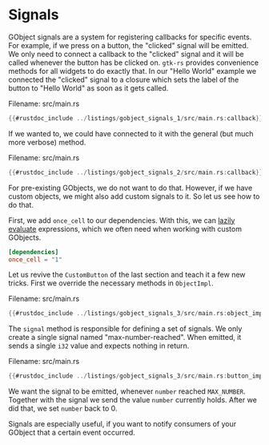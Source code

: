 # Signals

GObject signals are a system for registering callbacks for specific events.
For example, if we press on a button, the "clicked" signal will be emitted.
We only need to connect a callback to the "clicked" signal and it will be called whenever the button has be clicked on.
`gtk-rs` provides convenience methods for all widgets to do exactly that.
In our "Hello World" example we connected the "clicked" signal to a closure which sets the label of the button to "Hello World" as soon as it gets called.

<span class="filename">Filename: src/main.rs</span>

```rust ,no_run
{{#rustdoc_include ../listings/gobject_signals_1/src/main.rs:callback}}
```

If we wanted to, we could have connected to it with the general (but much more verbose) method.

<span class="filename">Filename: src/main.rs</span>

```rust ,no_run
{{#rustdoc_include ../listings/gobject_signals_2/src/main.rs:callback}}
```

For pre-existing GObjects, we do not want to do that.
However, if we have custom objects, we might also add custom signals to it.
So let us see how to do that.

First, we add `once_cell` to our dependencies.
With this, we can [lazily evaluate](https://en.wikipedia.org/wiki/Lazy_evaluation) expressions, which we often need when working with custom GObjects.

```toml
[dependencies]
once_cell = "1"
```

Let us revive the `CustomButton` of the last section and teach it a few new tricks.
First we override the necessary methods in `ObjectImpl`.

<span class="filename">Filename: src/main.rs</span>

```rust ,no_run
{{#rustdoc_include ../listings/gobject_signals_3/src/main.rs:object_impl}}
```

The `signal` method is responsible for defining a set of signals.
We only create a single signal named "max-number-reached".
When emitted, it sends a single `i32` value and expects nothing in return.

<span class="filename">Filename: src/main.rs</span>

```rust ,no_run
{{#rustdoc_include ../listings/gobject_signals_3/src/main.rs:button_impl}}
```

We want the signal to be emitted, whenever `number` reached `MAX_NUMBER`.
Together with the signal we send the value `number` currently holds.
After we did that, we set `number` back to 0.


Signals are especially useful, if you want to notify consumers of your GObject that a certain event occurred.